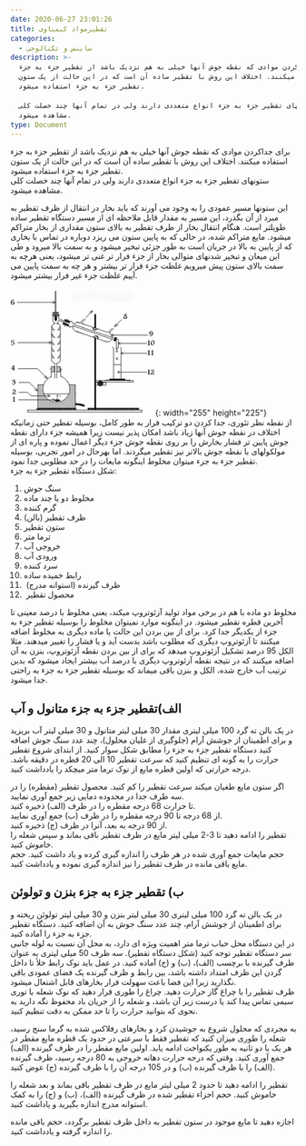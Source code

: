```yaml
---
date: 2020-06-27 23:01:26
title: تقطیرمواد کیمیاوی
categories:
  - ساینس و تکنالوجی
description: >-
  برای جداکردن موادی که نقطه جوش آنها خیلی به هم نزدیک باشد از تقطیر جزء به جزء
  استفاده میکنند. اختلاف این روش با تقطیر ساده آن است که در این حالت از یک ستون
  تقطیر جزء به جزء استفاده میشود.

  ستونهای تقطیر جزء به جزء انواع متعددی دارند ولی در تمام آنها چند خصلت کلی
  مشاهده میشود.
type: Document
---
```


برای جداکردن موادی که نقطه جوش آنها خیلی به هم نزدیک باشد از تقطیر جزء به جزء استفاده میکنند. اختلاف این روش با تقطیر ساده آن است که در این حالت از یک ستون تقطیر جزء به جزء استفاده میشود.<br>ستونهای تقطیر جزء به جزء انواع متعددی دارند ولی در تمام آنها چند خصلت کلی مشاهده میشود.

این ستونها مسیر عمودی را به وجود می آورند که باید بخار در انتقال از ظرف تقطیر به مبرد از آن بگذرد، این مسیر به مقدار قابل ملاحظه ای از مسیر دستگاه تقطیر ساده طویلتر است. هنگام انتقال بخار از ظرف تقطیر به بالای ستون مقداری از بخار متراکم میشود. مایع متراکم شده، در حالی که به پایین ستون می ریزد دوباره در تماس با بخاری که از پایین به بالا در جریان است به طور جزئی تبخیر میشود و به سمت بالا میرود و طی این میعان و تبخیر شدنهای متوالی بخار از جزء فرار تر غنی تر میشود، یعنی هرچه به سمت بالای ستون پیش میرویم غلظت جزء فرار تر بیشتر و هر چه به سمت پایین می آییم غلظت جزء غیر فرار بیشتر میشود.

![](/uploads/تقطیر.jpg){: width="255" height="225"}<br>از نقطه نظر تئوری، جدا کردن دو ترکیب فرار به طور کامل، بوسیله تقطیر حتی زمانیکه اختلاف در نقطه جوش آنها زیاد باشد امکان پذیر نیست زیرا همیشه جزء دارای نقطه جوش پایین تر فشار بخارش را بر روی نقطه جوش جزء دیگر اعمال نموده و پاره ای از مولکولهای با نقطه جوش بالاتر نیز تقطیر میگردند. اما بهرحال در امور تجربی، بوسیله تقطیر جزء به جزء میتوان مخلوط اینگونه مایعات را در حد مطلوبی جدا نمود.<br>شکل دستگاه تقطیر جزء به جزء:

1. سنگ جوش
2. مخلوط دو یا چند ماده
3. گرم کننده
4. ظرف تقطیر (بالن)
5. ستون تقطیر
6. ترما متر
7. خروجی آب
8. ورودی آب
9. سرد کننده
10. رابط خمیده ساده
11. &nbsp;ظرف گیرنده (استوانه مدرج)
12. &nbsp;محصول تقطیر

مخلوط دو ماده با هم در برخی مواد تولید آزئوتروپ میکند، یعنی مخلوط با درصد معینی تا آخرین قطره تقطیر میشود. در اینگونه موارد نمیتوان مخلوط را بوسیله تقطیر جزء به جزء از یکدیگر جدا کرد. برای از بین بردن این حالت یا ماده دیگری به مخلوط اضافه میکنند تا آزئوتروپ دیگری که مطلوب باشد بدست آید و یا فشار را تغییر میدهند. مثلا الکل 95 درصد تشکیل آزئوتروپ میدهد که برای از بین بردن نقطه آزئوتروپ، بنزن به آن اضافه میکنند که در نتیجه نقطه آزئوتروپ دیگری با درصد آب بیشتر ایجاد میشود که بدین ترتیب آب خارج شده، الکل و بنزن باقی میماند که بوسیله تقطیر جزء به جزء به راحتی جدا میشود.

## الف)تقطیر جزء به جزء متانول و آب

در یک بالن ته گرد 100 میلی لیتری مقدار 30 میلی لیتر متانول و 30 میلی لیتر آب بریزید و برای اطمینان از جوشش آرام (جلوگیری از غلیان محلول)، چند عدد سنگ جوش اضافه کنید دستگاه تقطیر جزء به جزء را مطابق شکل سوار کنید. از ابتدای شروع تقطیر حرارت را به گونه ای تنظیم کنید که سرعت تقطیر 10 الی 20 قطره در دقیقه باشد. درجه حرارتی که اولین قطره مایع از نوک ترما متر میچکد را یادداشت کنید.

اگر ستون مایع طغیان میکند سرعت تقطیر را کم کنید. محصول تقطیر (مقطره) را در سه ظرف جدا در محدوده دمایی زیر جمع آوری نمایید.<br>تا حرارت 68 درجه مقطره را در ظرف (الف) ذخیره کنید.<br>از 68 درجه تا 90 درجه مقطره را در ظرف (ب) جمع آوری نمایید.<br>از 90 درجه به بعد، آنرا در ظرف (ج) ذخیره کنید.<br>تقطیر را ادامه دهید تا 3-2 میلی لیتر مایع در ظرف تقطیر باقی بماند و سپس شعله را خاموش کنید.<br>حجم مایعات جمع آوری شده در هر ظرف را اندازه گیری کرده و یاد داشت کنید. حجم مایع باقی مانده در ظرف تقطیر را نیز اندازه گیری نموده و یادداشت کنید.

## ب) تقطیر جزء به جزء بنزن و تولوئن

در یک بالن ته گرد 100 میلی لیتری 30 میلی لیتر بنزن و 30 میلی لیتر تولوئن ریخته و برای اطمینان از جوشش آرام، چند عدد سنگ جوش به آن اضافه کنید. دستگاه تقطیر جزء به جزء را آماده کنید.<br>در این دستگاه محل حباب ترما متر اهمیت ویژه ای دارد، به محل آن نسبت به لوله جانبی سر دستگاه تقطیر توجه کنید (شکل دستگاه تقطیر). سه ظرف 50 میلی لیتری به عنوان ظرف گیرنده با برچسب (الف)، (ب) و (ج) آماده کنید. در عمل باید نوک رابط خلأ تا داخل گردن این ظرف امتداد داشته باشد، بین رابط و ظرف گیرنده یک فضای عمودی باقی نگذارید زیرا این فضا باعث سهولت فرار بخارهای قابل اشتعال میشود.<br>ظرف تقطیر را با چراغ گاز حرارت دهید. چراغ را طوری قرار دهید که نوک شعله با توری سیمی تماس پیدا کند یا درست زیر آن باشد، و شعله را از جریان باد محفوظ نگه دارید به نحوی که بتوانید حرارت را تا حد ممکن به دقت تنظیم کنید.

به مجردی که محلول شروع به جوشیدن کرد و بخارهای رفلاکس شده به گرما سنج رسید، شعله را طوری میزان کنید که تقطیر فقط با سرعتی در حدود یک قطره مایع مقطر در هر یک یا دو ثانیه به طور یکنواخت ادامه یابد. اولین مایع مقطر را در ظرف گیرنده (الف) جمع آوری کنید. وقتی که درجه حرارت دهانه خروجی به 80 درجه رسید، ظرف گیرنده (الف) را با ظرف گیرنده (ب) و در 105 درجه آن را با ظرف گیرنده (ج) عوض کنید.

تقطیر را ادامه دهید تا حدود 2 میلی لیتر مایع در ظرف تقطیر باقی بماند و بعد شعله را خاموش کنید. حجم اجزاء تقطیر شده در ظرف گیرنده (الف)، (ب) و (ج) را به کمک استوانه مدرج اندازه بگیرید و یاداشت کنید.

اجازه دهید تا مایع موجود در ستون تقطیر به داخل ظرف تقطیر برگردد، حجم باقی مانده را اندازه گرفته و یادداشت کنید.